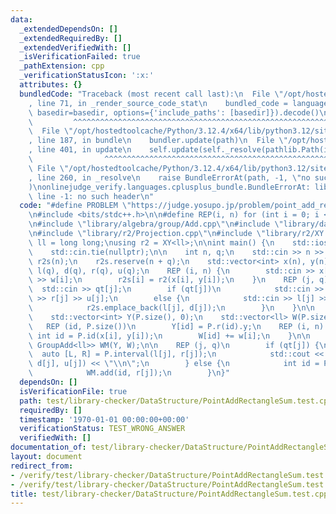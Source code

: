 ```yaml
---
data:
  _extendedDependsOn: []
  _extendedRequiredBy: []
  _extendedVerifiedWith: []
  _isVerificationFailed: true
  _pathExtension: cpp
  _verificationStatusIcon: ':x:'
  attributes: {}
  bundledCode: "Traceback (most recent call last):\n  File \"/opt/hostedtoolcache/Python/3.12.4/x64/lib/python3.12/site-packages/onlinejudge_verify/documentation/build.py\"\
    , line 71, in _render_source_code_stat\n    bundled_code = language.bundle(stat.path,\
    \ basedir=basedir, options={'include_paths': [basedir]}).decode()\n          \
    \         ^^^^^^^^^^^^^^^^^^^^^^^^^^^^^^^^^^^^^^^^^^^^^^^^^^^^^^^^^^^^^^^^^^^^^^^^^^^^^^^^^\n\
    \  File \"/opt/hostedtoolcache/Python/3.12.4/x64/lib/python3.12/site-packages/onlinejudge_verify/languages/cplusplus.py\"\
    , line 187, in bundle\n    bundler.update(path)\n  File \"/opt/hostedtoolcache/Python/3.12.4/x64/lib/python3.12/site-packages/onlinejudge_verify/languages/cplusplus_bundle.py\"\
    , line 401, in update\n    self.update(self._resolve(pathlib.Path(included), included_from=path))\n\
    \                ^^^^^^^^^^^^^^^^^^^^^^^^^^^^^^^^^^^^^^^^^^^^^^^^^^^^^^^^^\n \
    \ File \"/opt/hostedtoolcache/Python/3.12.4/x64/lib/python3.12/site-packages/onlinejudge_verify/languages/cplusplus_bundle.py\"\
    , line 260, in _resolve\n    raise BundleErrorAt(path, -1, \"no such header\"\
    )\nonlinejudge_verify.languages.cplusplus_bundle.BundleErrorAt: library/algebra/group/Add.cpp:\
    \ line -1: no such header\n"
  code: "#define PROBLEM \"https://judge.yosupo.jp/problem/point_add_rectangle_sum\"\
    \n#include <bits/stdc++.h>\n\n#define REP(i, n) for (int i = 0; i < (n); i++)\n\
    \n#include \"library/algebra/group/Add.cpp\"\n#include \"library/datastructure/GroupWaveletMatrix.cpp\"\
    \n#include \"library/r2/Projection.cpp\"\n#include \"library/r2/XY.cpp\"\n\nusing\
    \ ll = long long;\nusing r2 = XY<ll>;\n\nint main() {\n    std::ios::sync_with_stdio(false);\n\
    \    std::cin.tie(nullptr);\n\n    int n, q;\n    std::cin >> n >> q;\n    std::vector<r2>\
    \ r2s(n);\n    r2s.reserve(n + q);\n    std::vector<int> x(n), y(n), w(n), qt(q),\
    \ l(q), d(q), r(q), u(q);\n    REP (i, n) {\n        std::cin >> x[i] >> y[i]\
    \ >> w[i];\n        r2s[i] = r2(x[i], y[i]);\n    }\n    REP (j, q) {\n      \
    \  std::cin >> qt[j];\n        if (qt[j])\n            std::cin >> l[j] >> d[j]\
    \ >> r[j] >> u[j];\n        else {\n            std::cin >> l[j] >> d[j] >> r[j];\n\
    \            r2s.emplace_back(l[j], d[j]);\n        }\n    }\n\n    auto P = Projection(r2s);\n\
    \    std::vector<int> Y(P.size(), 0);\n    std::vector<ll> W(P.size(), 0);\n \
    \   REP (id, P.size())\n        Y[id] = P.r(id).y;\n    REP (i, n) {\n       \
    \ int id = P.id(x[i], y[i]);\n        W[id] += w[i];\n    }\n\n    GroupWaveletMatrix<int,\
    \ GroupAdd<ll>> WM(Y, W);\n\n    REP (j, q)\n        if (qt[j]) {\n          \
    \  auto [L, R] = P.interval(l[j], r[j]);\n            std::cout << WM.sum(L, R,\
    \ d[j], u[j]) << \"\\n\";\n        } else {\n            int id = P.id(l[j], d[j]);\n\
    \            WM.add(id, r[j]);\n        }\n}"
  dependsOn: []
  isVerificationFile: true
  path: test/library-checker/DataStructure/PointAddRectangleSum.test.cpp
  requiredBy: []
  timestamp: '1970-01-01 00:00:00+00:00'
  verificationStatus: TEST_WRONG_ANSWER
  verifiedWith: []
documentation_of: test/library-checker/DataStructure/PointAddRectangleSum.test.cpp
layout: document
redirect_from:
- /verify/test/library-checker/DataStructure/PointAddRectangleSum.test.cpp
- /verify/test/library-checker/DataStructure/PointAddRectangleSum.test.cpp.html
title: test/library-checker/DataStructure/PointAddRectangleSum.test.cpp
---
```

